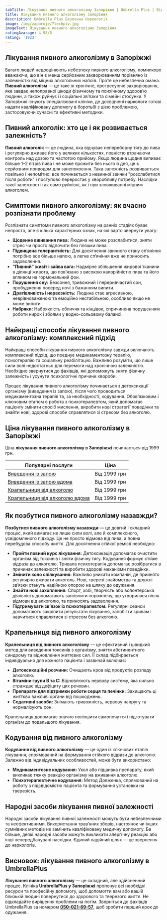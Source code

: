 ```yaml
---
tabTitle: Лікування пивного алкоголізму Запоріжжя | Umbrella Plus | Від 1999 грн
title: Лікування пивного алкоголізму Запоріжжя
description: Umbrella Plus Безпечна Наркологія
image: /img/zaporoje/7lechpiv.jpg
imageText: Лікування пивного алкоголізму Запоріжжя
ratingAvarage: 4.98/5
rating: '1923'
---
```


## Лікування пивного алкоголізму в Запоріжжі

Багато людей недооцінюють небезпеку пивного алкоголізму, помилково вважаючи, що він є менш серйозним захворюванням порівняно із залежністю від міцних алкогольних напоїв. Проте це небезпечна омана. **Пивний алкоголізм** — це таке ж хронічне, прогресуюче захворювання, яке завдає непоправної шкоди фізичному та психічному здоров’ю людини, а також руйнує її соціальні зв’язки та сімейні стосунки. У Запоріжжі існують спеціалізовані клініки, де досвідчені наркологи готові надати кваліфіковану допомогу в боротьбі з цією проблемою, застосовуючи сучасні та ефективні методики.

## Пивний алкоголік: хто це і як розвивається залежність?

**Пивний алкоголік** — це людина, яка відчуває непереборну тягу до пива і регулярно вживає його у великих кількостях, повністю втрачаючи контроль над дозою та частотою прийому. Якщо людина щодня випиває більше 1–2 літрів пива і не може прожити без нього й дня, це є серйозним приводом для занепокоєння. Така залежність розвивається повільно і непомітно: все починається з невинної звички "розслабитися після роботи" і поступово переростає у хворобливу потребу. Наслідки такої залежності так само руйнівні, як і при зловживанні міцним алкоголем.

## Симптоми пивного алкоголізму: як вчасно розпізнати проблему

Розпізнати симптоми пивного алкоголізму на ранніх стадіях буває непросто, але є кілька характерних ознак, на які варто звернути увагу:

* **Щоденне вживання пива:** Людина не може розслабитися, зняти стрес чи просто відпочити без пляшки пива.
* **Підвищена толерантність:** Для досягнення звичного стану сп’яніння потрібно все більше напою, а легке сп’яніння вже не приносить задоволення.
* **"Пивний" живіт і зайва вага:** Надмірне збільшення жирової тканини в ділянці живота, що пов’язано з високою калорійністю пива та його впливом на гормональний фон.
* **Порушення сну:** Безсоння, тривожний і переривчастий сон, пробудження посеред ночі з бажанням випити.
* **Дратівливість і нервозність:** Людина стає агресивною, неврівноваженою та емоційно нестабільною, особливо якщо не може випити.
* **Набряки:** Набряклість обличчя та кінцівок, спричинена порушенням роботи нирок і збоями у водно-сольовому балансі.

## Найкращі способи лікування пивного алкоголізму: комплексний підхід

Найкращі способи лікування пивного алкоголізму завжди включають комплексний підхід, що поєднує медикаментозну терапію, психотерапію та соціальну реабілітацію. Важливо розуміти, що лише сили волі недостатньо для перемоги над хронічною залежністю. Необхідно звернутися до фахівців, які допоможуть зняти фізичну залежність і усунути психологічні причини хвороби.

Процес лікування пивного алкоголізму починається з детоксикації організму (виведення із запою), після чого проводиться медикаментозна терапія та, за необхідності, кодування. Обов’язковим і ключовим етапом є робота з психотерапевтом, який допомагає пацієнту змінити спосіб мислення, виробити нові стратегії поведінки та знайти нові, здорові способи справлятися зі стресом без алкоголю.

## Ціна лікування пивного алкоголізму в Запоріжжі

Ціна **лікування пивного алкоголізму в Запоріжжі** починається від 1999 грн.

| Популярні послуги                                                                                                        | Ціна         |
| ------------------------------------------------------------------------------------------------------------------------ | ------------ |
| [Виведення із запою](https://umbrella-plus.com.ua/uk/zaporozie/vivod-iz-zapoia-zaparoje-ua/)                             | Від 1999 грн |
| [Виведення із запою вдома](https://umbrella-plus.com.ua/uk/zaporozie/vivod-iz-zapoia-na-domy-zaporozhye-ua/)             | Від 1999 грн |
| [Крапельниця від алкоголю](https://umbrella-plus.com.ua/uk/zaporozie/kapelnica_ot_alkogola_zaporozhye-ua/)               | Від 1999 грн |
| [Крапельниця від алкоголю вдома](https://umbrella-plus.com.ua/uk/zaporozie/kapelnica_ot_alkogola_na_domy_zaporozhye-ua/) | Від 1999 грн |

## Як позбутися пивного алкоголізму назавжди?

**Позбутися пивного алкоголізму назавжди** — це довгий і складний процес, який вимагає не лише сили волі, але й комплексного, усвідомленого підходу. Це не просто відмова від пива, а повна перебудова способу життя. Для досягнення стійкої ремісії необхідно:

* **Пройти повний курс лікування:** Детоксикація допомагає очистити організм від токсинів і зняти фізичну тягу. Кодування формує стійке відраза до алкоголю. Тривала психотерапія допомагає розібратися в причинах залежності та виробити здорові механізми поведінки.
* **Змінити коло спілкування:** Важливо уникати компаній, де прийнято регулярно вживати алкоголь. Нові, тверезі знайомства та дружні зв’язки стануть надійною опорою на шляху до одужання.
* **Знайти нові захоплення:** Спорт, хобі, творчість або волонтерська діяльність допомагають заповнити порожнечу, що утворилася після відмови від алкоголю, та приносять задоволення.
* **Підтримувати зв’язок із психотерапевтом:** Регулярні сеанси допомагають закріпити результати лікування, запобігти зривам і навчитися справлятися зі стресом без алкоголю.

## Крапельниця від пивного алкоголізму

**Крапельниця від пивного алкоголізму** — це ефективний і швидкий метод для виведення токсинів з організму, зняття абстинентного синдрому та відновлення життєвих сил. Її склад підбирається індивідуально для кожного пацієнта і зазвичай включає:

* **Детоксикаційні розчини:** Очищають кров від продуктів розпаду алкоголю.
* **Вітаміни групи B та C:** Відновлюють нервову систему, яка сильно страждає від дефіциту цих речовин.
* **Препарати для підтримки роботи серця та печінки:** Захищають ці життєво важливі органи від пошкоджень.
* **Седативні засоби:** Знімають тривожність, нервову напругу та нормалізують сон.

Крапельниця допомагає значно поліпшити самопочуття і підготувати організм до подальшого лікування.

## Кодування від пивного алкоголізму

**Кодування від пивного алкоголізму** — це один із ключових етапів лікування, спрямований на формування стійкого відрази до алкоголю. Залежно від індивідуальних особливостей, може бути використано:

* **Медикаментозне кодування:** Укол або підшивка препарату, який викликає тяжку реакцію організму на вживання алкоголю.
* **Психотерапевтичне кодування:** Метод Довженка, спрямований на роботу з підсвідомістю пацієнта та формування установки на тверезість.

## Народні засоби лікування пивної залежності

Народні засоби лікування пивної залежності можуть бути небезпечними та неефективними. Використання трав’яних зборів, настоянок чи інших сумнівних методів не замінить кваліфіковану медичну допомогу. Ба більше, деякі народні засоби можуть викликати алергічну реакцію або інші непередбачувані наслідки. Єдиний надійний шлях — це звернення до наркологів.

## Висновок: лікування пивного алкоголізму в UmbrellaPlus

**Лікування пивного алкоголізму** — це складний, але здійсненний процес. Клініка **UmbrellaPlus у Запоріжжі** пропонує всі необхідні ресурси та професійну допомогу, щоб допомогти вам або вашій близькій людині повернутися до здорового та тверезого життя. Не відкладайте вирішення проблеми на потім. Зверніться до фахівців UmbrellaPlus за номером **[050-021-69-57](tel:0500216957)**, щоб зробити перший крок до одужання.

